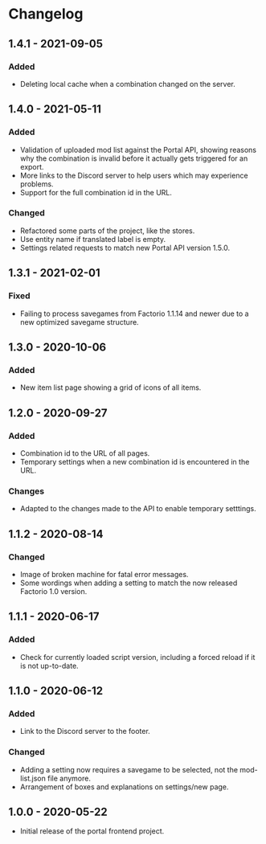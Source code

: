 # Changelog

## 1.4.1 - 2021-09-05

### Added

- Deleting local cache when a combination changed on the server.

## 1.4.0 - 2021-05-11

### Added

- Validation of uploaded mod list against the Portal API, showing reasons why the combination is invalid before it
  actually gets triggered for an export.
- More links to the Discord server to help users which may experience problems.
- Support for the full combination id in the URL.

### Changed

- Refactored some parts of the project, like the stores.
- Use entity name if translated label is empty.
- Settings related requests to match new Portal API version 1.5.0.

## 1.3.1 - 2021-02-01

### Fixed

- Failing to process savegames from Factorio 1.1.14 and newer due to a new optimized savegame structure. 

## 1.3.0 - 2020-10-06

### Added

- New item list page showing a grid of icons of all items.

## 1.2.0 - 2020-09-27

### Added

- Combination id to the URL of all pages.
- Temporary settings when a new combination id is encountered in the URL.

### Changes

- Adapted to the changes made to the API to enable temporary setttings.

## 1.1.2 - 2020-08-14

### Changed

- Image of broken machine for fatal error messages.
- Some wordings when adding a setting to match the now released Factorio 1.0 version.

## 1.1.1 - 2020-06-17

### Added

- Check for currently loaded script version, including a forced reload if it is not up-to-date.

## 1.1.0 - 2020-06-12

### Added

- Link to the Discord server to the footer.

### Changed

- Adding a setting now requires a savegame to be selected, not the mod-list.json file anymore.
- Arrangement of boxes and explanations on settings/new page.

## 1.0.0 - 2020-05-22

- Initial release of the portal frontend project.
